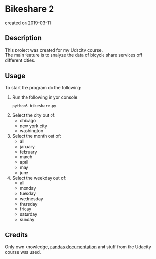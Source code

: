 # Bikeshare 2

created on 2019-03-11

## Description

This project was created for my Udacity course. \
The main feature is to analyze the data of bicycle share services off different cities.

## Usage

To start the program do the following:

1. Run the following in yor console:
   ```bash
   python3 bikeshare.py
   ```
2. Select the city out of:
   - chicago
   - new york city
   - washington
3. Select the month out of:
   - all
   - january
   - february
   - march
   - april
   - may
   - june
4. Select the weekday out of:
   - all
   - monday
   - tuesday
   - wednesday
   - thursday
   - friday
   - saturday
   - sunday

## Credits

Only own knowledge, [pandas documentation](https://pandas.pydata.org/pandas-docs/stable/index.html) and stuff from the Udacity course was used.
